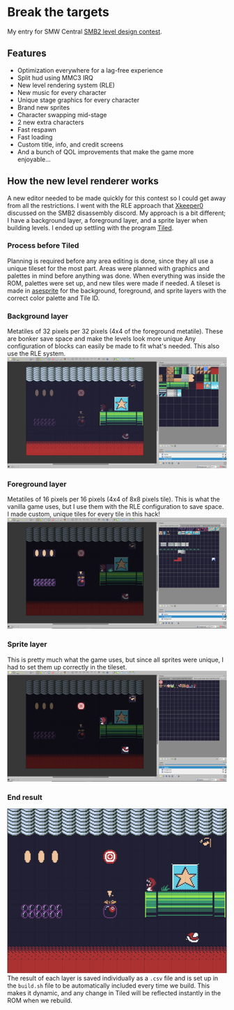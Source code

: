 # Break the targets
My entry for SMW Central [SMB2 level design contest](https://www.smwcentral.net/?p=viewthread&t=130297&page=1&pid=1652030#p1652030).

## Features
* Optimization everywhere for a lag-free experience
* Split hud using MMC3 IRQ
* New level rendering system (RLE)
* New music for every character
* Unique stage graphics for every character
* Brand new sprites
* Character swapping mid-stage
* 2 new extra characters
* Fast respawn
* Fast loading
* Custom title, info, and credit screens
* And a bunch of QOL improvements that make the game more enjoyable...

## How the new level renderer works
A new editor needed to be made quickly for this contest so I could get away from all the restrictions. I went with the RLE approach that [Xkeeper0](https://github.com/Xkeeper0) discussed on the SMB2 disassembly discord. My approach is a bit different; I have a background layer, a foreground layer, and a sprite layer when building levels. I ended up settling with the program [Tiled](https://www.mapeditor.org/).  

### Process before Tiled
Planning is required before any area editing is done, since they all use a unique tileset for the most part. Areas were planned with graphics and palettes in mind before anything was done. When everything was inside the ROM, palettes were set up, and new tiles were made if needed.
A tileset is made in [asesprite](https://www.aseprite.org/) for the background, foreground, and sprite layers with the correct color palette and Tile ID.

### Background layer
Metatiles of 32 pixels per 32 pixels (4x4 of the foreground metatile). These are bonker save space and make the levels look more unique Any configuration of blocks can easily be made to fit what's needed. This also use the RLE system.
![](https://github.com/Producks/Break-The_Targets/blob/main/doc/background.PNG?raw=true)

### Foreground layer
Metatiles of 16 pixels per 16 pixels (4x4 of 8x8 pixels tile). This is what the vanilla game uses, but I use them with the RLE configuration to save space. I made custom, unique tiles for every tile in this hack!
![](https://github.com/Producks/Break-The_Targets/blob/main/doc/foreground.PNG?raw=true)

### Sprite layer
This is pretty much what the game uses, but since all sprites were unique, I had to set them up correctly in the tileset.
![](https://github.com/Producks/Break-The_Targets/blob/main/doc/sprites.PNG?raw=true)  

### End result
![](https://github.com/Producks/Break-The_Targets/blob/main/doc/final%20result.PNG?raw=true)
The result of each layer is saved individually as a `.csv` file and is set up in the `build.sh` file to be automatically included every time we build. This makes it dynamic, and any change in Tiled will be reflected instantly in the ROM when we rebuild.
